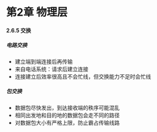 # 第2章 物理层

#### 2.6.5 交换
##### 电路交换
- 建立端到端连接后再传输
- 来自电话系统：请求后建立连接
- 连接建立后效率很高且不会忙线，但交换能力不足时会忙线
##### 包交换
- 数据包尽快发出，到达接收端的秩序可能混乱
- 相同出发地和目的地的数据包会走不同的路径
- 对数据包大小有严格上限，防止霸占传输线路